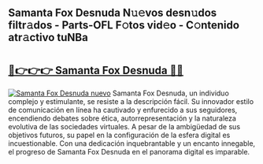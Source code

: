## Samanta Fox Desnuda N𝚞𝚎vos desn𝚞dos filtr𝚊dos - Parts-OFL F𝚘tos vid𝚎o - C𝚘ntenido atr𝚊ctivo tuNBa

# <h2><a href="http://mb5gkt.tromn.icu/?c=Samanta+Fox+Desnuda">🔗👉👉👉 Samanta Fox Desnuda 🔗🔗</a></h2>

[![Samanta Fox Desnuda nuevo](https://i.imgur.com/pEAQMta.gif)](http://mb5gkt.tromn.icu/?c=Samanta+Fox+Desnuda)
Samanta Fox Desnuda, un individuo complejo y estimulante, se resiste a la descripción fácil. Su innovador estilo de comunicación en línea ha cautivado y enfurecido a sus seguidores, encendiendo debates sobre ética, autorrepresentación y la naturaleza evolutiva de las sociedades virtuales. A pesar de la ambigüedad de sus objetivos futuros, su papel en la configuración de la esfera digital es incuestionable. Con una dedicación inquebrantable y un encanto innegable, el progreso de Samanta Fox Desnuda en el panorama digital es imparable.
